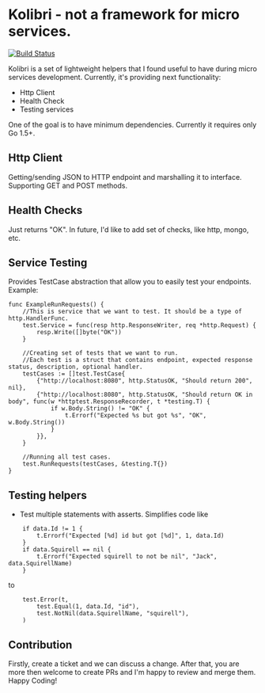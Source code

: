 # Kolibri - not a framework for micro services.

[![Build Status](https://travis-ci.org/dooman87/kolibri.svg?branch=master)](https://travis-ci.org/dooman87/kolibri)

Kolibri is a set of lightweight helpers that I found useful to have 
during micro services development. Currently, it's providing next 
functionality:

* Http Client
* Health Check
* Testing services

One of the goal is to have minimum dependencies. Currently it requires
only Go 1.5+.

## Http Client

Getting/sending JSON to HTTP endpoint and marshalling it to interface.
Supporting GET and POST methods.

## Health Checks

Just returns "OK". In future, I'd like to add set of checks, like 
http, mongo, etc.

## Service Testing

Provides TestCase abstraction that allow you to easily test your 
endpoints. Example:

```
func ExampleRunRequests() {
	//This is service that we want to test. It should be a type of http.HandlerFunc.
	test.Service = func(resp http.ResponseWriter, req *http.Request) {
		resp.Write([]byte("OK"))
	}

	//Creating set of tests that we want to run.
	//Each test is a struct that contains endpoint, expected response status, description, optional handler.
	testCases := []test.TestCase{
		{"http://localhost:8080", http.StatusOK, "Should return 200", nil},
		{"http://localhost:8080", http.StatusOK, "Should return OK in body", func(w *httptest.ResponseRecorder, t *testing.T) {
			if w.Body.String() != "OK" {
				t.Errorf("Expected %s but got %s", "OK", w.Body.String())
			}
		}},
	}

	//Running all test cases.
	test.RunRequests(testCases, &testing.T{})
}
```

## Testing helpers

* Test multiple statements with asserts. Simplifies code like

```
    if data.Id != 1 {
        t.Errorf("Expected [%d] id but got [%d]", 1, data.Id)
    }
    if data.Squirell == nil {
        t.Errorf("Expected squirell to not be nil", "Jack", data.SquirellName)
    }
```

to

```
	test.Error(t,
		test.Equal(1, data.Id, "id"),
		test.NotNil(data.SquirellName, "squirell"),
	)
```

## Contribution

Firstly, create a ticket and we can discuss a change. After that, 
you are more then welcome to create PRs and I'm happy to review and 
merge them. Happy Coding! 